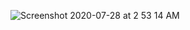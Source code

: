 <!--### Hi there..Welcome to my GitHub👋-->




![Screenshot 2020-07-28 at 2 53 14 AM](https://user-images.githubusercontent.com/37113163/88593670-86d7cb00-d07d-11ea-9ae1-a6897d326607.png)
<!--
**rasleen298/rasleen298** is a ✨ _special_ ✨ repository because its `README.md` (this file) appears on your GitHub profile.

Here are some ideas to get you started:

- 🔭 I’m currently working on ...
- 🌱 I’m currently learning ...
- 👯 I’m looking to collaborate on ...
- 🤔 I’m looking for help with ...
- 💬 Ask me about ...
- 📫 How to reach me: ...
- 😄 Pronouns: ...
- ⚡ Fun fact: ...
-->
